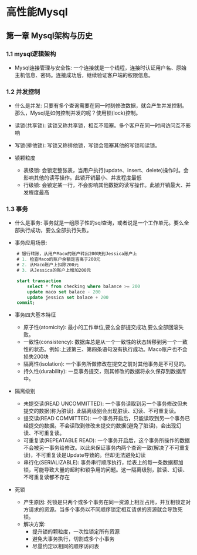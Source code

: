 # 高性能Mysql

## 第一章 Mysql架构与历史

### 1.1 mysql逻辑架构

- Mysql连接管理与安全性: 一个连接就是一个线程，连接时认证用户名、原始主机信息、密码。连接成功后，继续验证客户端的权限信息。 

### 1.2 并发控制

- 什么是并发: 只要有多个查询需要在同一时刻修改数据，就会产生并发控制。那么，Mysql是如何控制并发的呢？使用锁(lock)控制。

- 读锁(共享锁): 读锁又称共享锁，相互不阻塞。多个客户在同一时间访问互不影响

- 写锁(排他锁): 写锁又称排他锁，写锁会阻塞其他的写锁和读锁。

- 锁颗粒度
    - 表级锁: 会锁定整张表，当用户执行(update、insert、delete)操作时。会影响其他的读写操作。此锁开销最小、并发程度最低
    - 行级锁: 会锁定某一行，不会影响其他数据的读写操作。此锁开销最大、并发程度最高
    
### 1.3 事务

- 什么是事务: 事务就是一组原子性的sql查询，或者说是一个工作单元。要么全部执行成功，要么全部执行失败。

- 事务应用场景:
 
```sql 
    # 银行转账，从用户Maco的账户转出200块到Jessica账户上
    # 1. 检查Maco的账户余额是否高于200元
    # 2. 从Maco账户上扣除200元
    # 3. 从Jessica的账户上增加200元

    start transaction
        select * from checking where balance >= 200
        update maco set balace - 200
        update jessica set balace + 200  
    commit; 
```

- 事务四大基本特征
    - 原子性(atomicity): 最小的工作单位,要么全部提交成功,要么全部回滚失败。
    - 一致性(consistency): 数据库总是从一个一致性的状态转移到另一个一致性的状态。例如:上述第三、第四条语句没有执行成功。Maco账户也不会损失200块
    - 隔离性(isolation): 一个事务所做修改在提交之前对其他事务是不可见的。 
    - 持久性(durability): 一旦事务提交，则其修改的数据将永久保存到数据库中。

- 隔离级别
    - 未提交读(READ UNCOMMITTED): 一个事务读取到另一个事务修改但未提交的数据(称为脏读). 此隔离级别会出现脏读、幻读、不可重复读。
    - 提交读(READ COMMITTED): 一个事务开启后，只能读取到另一个事务已经提交的数据。不会读取到修改未提交的数据(避免了脏读)，会出现幻读、不可重复读。
    - 可重复读(REPEATABLE READ): 一个事务开启后，这个事务所操作的数据不会被另一事务给修改。以此来保证事务内两个查询一致(解决了不可重复读)，不可重复读是Update导致的。但却无法避免幻读
    - 串行化(SERIALIZABLE): 事务串行顺序执行，给表上的每一条数据都加锁，可能导致大量的超时和锁争用的问题。这一隔离级别，脏读、幻读、不可重复读都不存在

- 死锁
    - 产生原因: 死锁是只两个或多个事务在同一资源上相互占用，并互相锁定对方请求的资源。当多个事务以不同顺序锁定相互请求的资源就会导致死锁。
    - 解决方案: 
        - 提升锁的颗粒度，一次性锁定所有资源
        - 避免大事务执行，切割成多个小事务
        - 尽量约定以相同的顺序访问表

